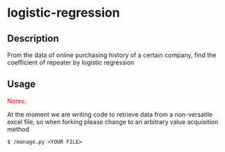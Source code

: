 # logistic-regression

## Description
From the data of online purchasing history of a certain company, find the coefficient of repeater by logistic regression

## Usage
<p style='color:red'>Notes:</p>
At the moment we are writing code to retrieve data from a non-versatile excel file, so when forking please change to an arbitrary value acquisition method

`$ /manage.py <YOUR FILE>`
